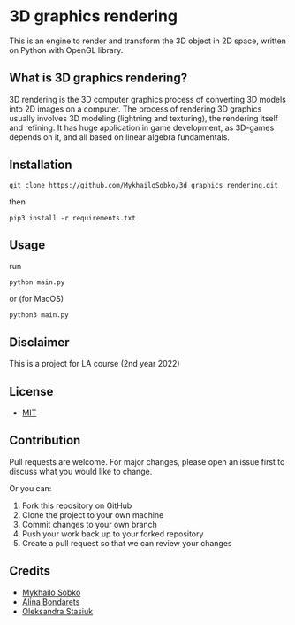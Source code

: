 # 3D graphics rendering 
This is an engine to render and transform the 3D object in 2D space, written on Python with OpenGL library.

## What is 3D graphics rendering?  

3D rendering is the 3D computer graphics process of converting 3D models into 2D images on a computer. 
The process of rendering 3D graphics usually involves 3D modeling (lightning and texturing), the rendering itself and refining.
It has huge application in game development, as 3D-games depends on it, and all based on linear algebra fundamentals.

## Installation
```
git clone https://github.com/MykhailoSobko/3d_graphics_rendering.git
```
then 
```
pip3 install -r requirements.txt
```

## Usage
run
```
python main.py
```
or (for MacOS)
```
python3 main.py
```

## Disclaimer

This is a project for LA course (2nd year 2022)

## License
- [MIT](https://github.com/git/git-scm.com/blob/main/MIT-LICENSE.txt)

## Contribution 
Pull requests are welcome. For major changes, please open an issue first to discuss what you would like to change.

Or you can:

1. Fork this repository on GitHub
2. Clone the project to your own machine
3. Commit changes to your own branch
4. Push your work back up to your forked repository
5. Create a pull request so that we can review your changes

## Credits

- [Mykhailo Sobko](https://github.com/MykhailoSobko)
- [Alina Bondarets](https://github.com/alorthius)
- [Oleksandra Stasiuk](https://github.com/oleksadobush)
